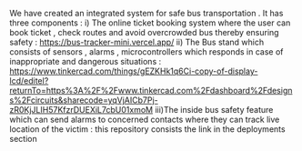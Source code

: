 We have created an integrated system for safe bus transportation .
It has three components : i) The online ticket booking system where the user can book ticket , check routes and avoid overcrowded bus thereby ensuring safety  : https://bus-tracker-mini.vercel.app/
                          ii) The Bus stand which consists of sensors , alarms , microcontrollers which responds in case of inappropriate and dangerous situations  : 
                          https://www.tinkercad.com/things/gEZKHk1q6Ci-copy-of-display-lcd/editel?returnTo=https%3A%2F%2Fwww.tinkercad.com%2Fdashboard%2Fdesigns%2Fcircuits&sharecode=yqVjAICb7Pj-zR0KjJLIH57KfzrDUEXiL7cbU01xmoM
                          iii)The inside bus safety feature which can send alarms to concerned contacts where they can track live location of the victim  :  this repository consists the link in the deployments section
